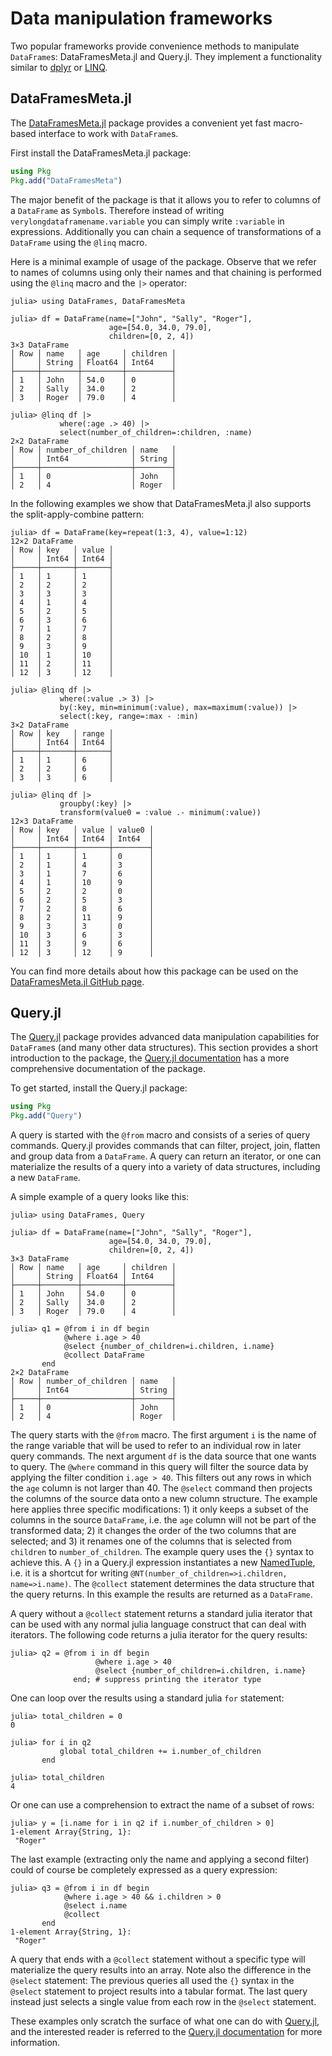 # Data manipulation frameworks

Two popular frameworks provide convenience methods to manipulate `DataFrame`s: DataFramesMeta.jl and Query.jl. They implement a functionality similar to [dplyr](https://dplyr.tidyverse.org/) or [LINQ](https://en.wikipedia.org/wiki/Language_Integrated_Query).

## DataFramesMeta.jl

The [DataFramesMeta.jl](https://github.com/JuliaStats/DataFramesMeta.jl) package provides a convenient yet fast macro-based interface to work with `DataFrame`s.

First install the DataFramesMeta.jl package:

```julia
using Pkg
Pkg.add("DataFramesMeta")
```

The major benefit of the package is that it allows you to refer to columns of a `DataFrame` as `Symbol`s. Therefore instead of writing `verylongdataframename.variable` you can simply write `:variable` in expressions. Additionally you can chain a sequence of transformations of a `DataFrame` using the `@linq` macro.

Here is a minimal example of usage of the package. Observe that we refer to names of columns using only their names and that chaining is performed using the `@linq` macro and the `|>` operator:

```jldoctest dataframesmeta
julia> using DataFrames, DataFramesMeta

julia> df = DataFrame(name=["John", "Sally", "Roger"],
                      age=[54.0, 34.0, 79.0],
                      children=[0, 2, 4])
3×3 DataFrame
│ Row │ name   │ age     │ children │
│     │ String │ Float64 │ Int64    │
├─────┼────────┼─────────┼──────────┤
│ 1   │ John   │ 54.0    │ 0        │
│ 2   │ Sally  │ 34.0    │ 2        │
│ 3   │ Roger  │ 79.0    │ 4        │

julia> @linq df |>
           where(:age .> 40) |>
           select(number_of_children=:children, :name)
2×2 DataFrame
│ Row │ number_of_children │ name   │
│     │ Int64              │ String │
├─────┼────────────────────┼────────┤
│ 1   │ 0                  │ John   │
│ 2   │ 4                  │ Roger  │
```

In the following examples we show that DataFramesMeta.jl also supports the split-apply-combine pattern:

```jldoctest dataframesmeta
julia> df = DataFrame(key=repeat(1:3, 4), value=1:12)
12×2 DataFrame
│ Row │ key   │ value │
│     │ Int64 │ Int64 │
├─────┼───────┼───────┤
│ 1   │ 1     │ 1     │
│ 2   │ 2     │ 2     │
│ 3   │ 3     │ 3     │
│ 4   │ 1     │ 4     │
│ 5   │ 2     │ 5     │
│ 6   │ 3     │ 6     │
│ 7   │ 1     │ 7     │
│ 8   │ 2     │ 8     │
│ 9   │ 3     │ 9     │
│ 10  │ 1     │ 10    │
│ 11  │ 2     │ 11    │
│ 12  │ 3     │ 12    │

julia> @linq df |>
           where(:value .> 3) |>
           by(:key, min=minimum(:value), max=maximum(:value)) |>
           select(:key, range=:max - :min)
3×2 DataFrame
│ Row │ key   │ range │
│     │ Int64 │ Int64 │
├─────┼───────┼───────┤
│ 1   │ 1     │ 6     │
│ 2   │ 2     │ 6     │
│ 3   │ 3     │ 6     │

julia> @linq df |>
           groupby(:key) |>
           transform(value0 = :value .- minimum(:value))
12×3 DataFrame
│ Row │ key   │ value │ value0 │
│     │ Int64 │ Int64 │ Int64  │
├─────┼───────┼───────┼────────┤
│ 1   │ 1     │ 1     │ 0      │
│ 2   │ 1     │ 4     │ 3      │
│ 3   │ 1     │ 7     │ 6      │
│ 4   │ 1     │ 10    │ 9      │
│ 5   │ 2     │ 2     │ 0      │
│ 6   │ 2     │ 5     │ 3      │
│ 7   │ 2     │ 8     │ 6      │
│ 8   │ 2     │ 11    │ 9      │
│ 9   │ 3     │ 3     │ 0      │
│ 10  │ 3     │ 6     │ 3      │
│ 11  │ 3     │ 9     │ 6      │
│ 12  │ 3     │ 12    │ 9      │
```

You can find more details about how this package can be used on the [DataFramesMeta.jl GitHub page](https://github.com/JuliaData/DataFramesMeta.jl).

## Query.jl

The [Query.jl](https://github.com/queryverse/Query.jl) package provides advanced data manipulation capabilities for `DataFrame`s (and many other data structures). This section provides a short introduction to the package, the [Query.jl documentation](http://www.queryverse.org/Query.jl/stable/) has a more comprehensive documentation of the package.

To get started, install the Query.jl package:

```julia
using Pkg
Pkg.add("Query")
```

A query is started with the `@from` macro and consists of a series of query commands. Query.jl provides commands that can filter, project, join, flatten and group data from a `DataFrame`. A query can return an iterator, or one can materialize the results of a query into a variety of data structures, including a new `DataFrame`.

A simple example of a query looks like this:

```jldoctest query
julia> using DataFrames, Query

julia> df = DataFrame(name=["John", "Sally", "Roger"],
                      age=[54.0, 34.0, 79.0],
                      children=[0, 2, 4])
3×3 DataFrame
│ Row │ name   │ age     │ children │
│     │ String │ Float64 │ Int64    │
├─────┼────────┼─────────┼──────────┤
│ 1   │ John   │ 54.0    │ 0        │
│ 2   │ Sally  │ 34.0    │ 2        │
│ 3   │ Roger  │ 79.0    │ 4        │

julia> q1 = @from i in df begin
            @where i.age > 40
            @select {number_of_children=i.children, i.name}
            @collect DataFrame
       end
2×2 DataFrame
│ Row │ number_of_children │ name   │
│     │ Int64              │ String │
├─────┼────────────────────┼────────┤
│ 1   │ 0                  │ John   │
│ 2   │ 4                  │ Roger  │
```

The query starts with the `@from` macro. The first argument `i` is the name of the range variable that will be used to refer to an individual row in later query commands. The next argument `df` is the data source that one wants to query. The `@where` command in this query will filter the source data by applying the filter condition `i.age > 40`. This filters out any rows in which the `age` column is not larger than 40. The `@select` command then projects the columns of the source data onto a new column structure. The example here applies three specific modifications: 1) it only keeps a subset of the columns in the source `DataFrame`, i.e. the `age` column will not be part of the transformed data; 2) it changes the order of the two columns that are selected; and 3) it renames one of the columns that is selected from `children` to `number_of_children`. The example query uses the `{}` syntax to achieve this. A `{}` in a Query.jl expression instantiates a new [NamedTuple](https://github.com/blackrock/NamedTuples.jl), i.e. it is a shortcut for writing `@NT(number_of_children=>i.children, name=>i.name)`. The `@collect` statement determines the data structure that the query returns. In this example the results are returned as a `DataFrame`.

A query without a `@collect` statement returns a standard julia iterator that can be used with any normal julia language construct that can deal with iterators. The following code returns a julia iterator for the query results:

```jldoctest query
julia> q2 = @from i in df begin
                   @where i.age > 40
                   @select {number_of_children=i.children, i.name}
              end; # suppress printing the iterator type

```

One can loop over the results using a standard julia `for` statement:

```jldoctest query
julia> total_children = 0
0

julia> for i in q2
           global total_children += i.number_of_children
       end

julia> total_children
4

```

Or one can use a comprehension to extract the name of a subset of rows:

```jldoctest query
julia> y = [i.name for i in q2 if i.number_of_children > 0]
1-element Array{String, 1}:
 "Roger"

```

The last example (extracting only the name and applying a second filter) could of course be completely expressed as a query expression:

```jldoctest query
julia> q3 = @from i in df begin
            @where i.age > 40 && i.children > 0
            @select i.name
            @collect
       end
1-element Array{String, 1}:
 "Roger"

```

A query that ends with a `@collect` statement without a specific type will materialize the query results into an array. Note also the difference in the `@select` statement: The previous queries all used the `{}` syntax in the `@select` statement to project results into a tabular format. The last query instead just selects a single value from each row in the `@select` statement.

These examples only scratch the surface of what one can do with [Query.jl](https://github.com/queryverse/Query.jl), and the interested reader is referred to the [Query.jl documentation](http://www.queryverse.org/Query.jl/stable/) for more information.
